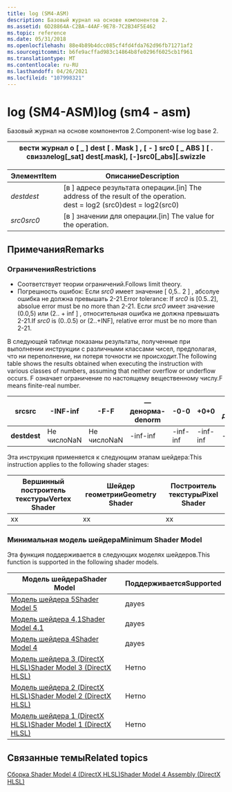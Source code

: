 ```yaml
---
title: log (SM4-ASM)
description: Базовый журнал на основе компонентов 2.
ms.assetid: 6D28864A-C2BA-44AF-9E78-7C2B34F5E462
ms.topic: reference
ms.date: 05/31/2018
ms.openlocfilehash: 88e4b89b4dcc085cf4fd4fda762d96fb71271af2
ms.sourcegitcommit: b6fe9acffad983c14864b8fe0296f6025cb1f961
ms.translationtype: MT
ms.contentlocale: ru-RU
ms.lasthandoff: 04/26/2021
ms.locfileid: "107998321"
---
```

# <a name="log-sm4---asm"></a><span data-ttu-id="2ece9-103">log (SM4-ASM)</span><span class="sxs-lookup"><span data-stu-id="2ece9-103">log (sm4 - asm)</span></span>

<span data-ttu-id="2ece9-104">Базовый журнал на основе компонентов 2.</span><span class="sxs-lookup"><span data-stu-id="2ece9-104">Component-wise log base 2.</span></span>



| <span data-ttu-id="2ece9-105">вести журнал о \[ \_ \] dest \[ . Mask \] , \[ - \] src0 \[ \_ ABS \] \[ . свиззле</span><span class="sxs-lookup"><span data-stu-id="2ece9-105">log\[\_sat\] dest\[.mask\], \[-\]src0\[\_abs\]\[.swizzle</span></span> |
|----------------------------------------------------------|



 



| <span data-ttu-id="2ece9-106">Элемент</span><span class="sxs-lookup"><span data-stu-id="2ece9-106">Item</span></span>                                                            | <span data-ttu-id="2ece9-107">Описание</span><span class="sxs-lookup"><span data-stu-id="2ece9-107">Description</span></span>                                                                                |
|-----------------------------------------------------------------|--------------------------------------------------------------------------------------------|
| <span data-ttu-id="2ece9-108"><span id="dest"></span><span id="DEST"></span>*dest*</span><span class="sxs-lookup"><span data-stu-id="2ece9-108"><span id="dest"></span><span id="DEST"></span>*dest*</span></span><br/> | <span data-ttu-id="2ece9-109">\[в \] адресе результата операции.</span><span class="sxs-lookup"><span data-stu-id="2ece9-109">\[in\] The address of the result of the operation.</span></span><br/> <span data-ttu-id="2ece9-110">dest = log2 (src0)</span><span class="sxs-lookup"><span data-stu-id="2ece9-110">dest = log2(src0)</span></span><br/> |
| <span data-ttu-id="2ece9-111"><span id="src0"></span><span id="SRC0"></span>*src0*</span><span class="sxs-lookup"><span data-stu-id="2ece9-111"><span id="src0"></span><span id="SRC0"></span>*src0*</span></span><br/> | <span data-ttu-id="2ece9-112">\[в \] значении для операции.</span><span class="sxs-lookup"><span data-stu-id="2ece9-112">\[in\] The value for the operation.</span></span><br/>                                             |



 

## <a name="remarks"></a><span data-ttu-id="2ece9-113">Примечания</span><span class="sxs-lookup"><span data-stu-id="2ece9-113">Remarks</span></span>

### <a name="restrictions"></a><span data-ttu-id="2ece9-114">Ограничения</span><span class="sxs-lookup"><span data-stu-id="2ece9-114">Restrictions</span></span>

-   <span data-ttu-id="2ece9-115">Соответствует теории ограничений.</span><span class="sxs-lookup"><span data-stu-id="2ece9-115">Follows limit theory.</span></span>
-   <span data-ttu-id="2ece9-116">Погрешность ошибок: Если *src0* имеет значение \[ 0,5.. 2 \] , абсолуе ошибка не должна превышать 2-21.</span><span class="sxs-lookup"><span data-stu-id="2ece9-116">Error tolerance: If *src0* is \[0.5..2\], absolue error must be no more than 2-21.</span></span> <span data-ttu-id="2ece9-117">Если *src0* имеет значение (0.0,5) или (2.. + inf \] , относительная ошибка не должна превышать 2-21.</span><span class="sxs-lookup"><span data-stu-id="2ece9-117">If *src0* is (0..0.5) or (2..+INF\], relative error must be no more than 2-21.</span></span>

<span data-ttu-id="2ece9-118">В следующей таблице показаны результаты, полученные при выполнении инструкции с различными классами чисел, предполагая, что ни переполнение, ни потеря точности не происходит.</span><span class="sxs-lookup"><span data-stu-id="2ece9-118">The following table shows the results obtained when executing the instruction with various classes of numbers, assuming that neither overflow or underflow occurs.</span></span> <span data-ttu-id="2ece9-119">F означает ограничение по настоящему вещественному числу.</span><span class="sxs-lookup"><span data-stu-id="2ece9-119">F means finite-real number.</span></span>



| <span data-ttu-id="2ece9-120">**src**</span><span class="sxs-lookup"><span data-stu-id="2ece9-120">**src**</span></span>  | <span data-ttu-id="2ece9-121">**-INF**</span><span class="sxs-lookup"><span data-stu-id="2ece9-121">**-inf**</span></span> | <span data-ttu-id="2ece9-122">**-F**</span><span class="sxs-lookup"><span data-stu-id="2ece9-122">**-F**</span></span> | <span data-ttu-id="2ece9-123">**— денорма**</span><span class="sxs-lookup"><span data-stu-id="2ece9-123">**-denorm**</span></span> | <span data-ttu-id="2ece9-124">**-0**</span><span class="sxs-lookup"><span data-stu-id="2ece9-124">**-0**</span></span> | <span data-ttu-id="2ece9-125">**+0**</span><span class="sxs-lookup"><span data-stu-id="2ece9-125">**+0**</span></span> | <span data-ttu-id="2ece9-126">**+ денорма**</span><span class="sxs-lookup"><span data-stu-id="2ece9-126">**+denorm**</span></span> | <span data-ttu-id="2ece9-127">**+ F**</span><span class="sxs-lookup"><span data-stu-id="2ece9-127">**+F**</span></span> | <span data-ttu-id="2ece9-128">**+ INF**</span><span class="sxs-lookup"><span data-stu-id="2ece9-128">**+inf**</span></span> | <span data-ttu-id="2ece9-129">**Не число**</span><span class="sxs-lookup"><span data-stu-id="2ece9-129">**NaN**</span></span> |
|----------|----------|--------|-------------|--------|--------|-------------|--------|----------|---------|
| <span data-ttu-id="2ece9-130">**dest**</span><span class="sxs-lookup"><span data-stu-id="2ece9-130">**dest**</span></span> | <span data-ttu-id="2ece9-131">Не число</span><span class="sxs-lookup"><span data-stu-id="2ece9-131">NaN</span></span>      | <span data-ttu-id="2ece9-132">Не число</span><span class="sxs-lookup"><span data-stu-id="2ece9-132">NaN</span></span>    | <span data-ttu-id="2ece9-133">-inf</span><span class="sxs-lookup"><span data-stu-id="2ece9-133">-inf</span></span>        | <span data-ttu-id="2ece9-134">-inf</span><span class="sxs-lookup"><span data-stu-id="2ece9-134">-inf</span></span>   | <span data-ttu-id="2ece9-135">-inf</span><span class="sxs-lookup"><span data-stu-id="2ece9-135">-inf</span></span>   | <span data-ttu-id="2ece9-136">-inf</span><span class="sxs-lookup"><span data-stu-id="2ece9-136">-inf</span></span>        | <span data-ttu-id="2ece9-137">C</span><span class="sxs-lookup"><span data-stu-id="2ece9-137">F</span></span>      | <span data-ttu-id="2ece9-138">+inf</span><span class="sxs-lookup"><span data-stu-id="2ece9-138">+inf</span></span>     | <span data-ttu-id="2ece9-139">не число</span><span class="sxs-lookup"><span data-stu-id="2ece9-139">NaN</span></span>     |



 

<span data-ttu-id="2ece9-140">Эта инструкция применяется к следующим этапам шейдера:</span><span class="sxs-lookup"><span data-stu-id="2ece9-140">This instruction applies to the following shader stages:</span></span>



| <span data-ttu-id="2ece9-141">Вершинный построитель текстуры</span><span class="sxs-lookup"><span data-stu-id="2ece9-141">Vertex Shader</span></span> | <span data-ttu-id="2ece9-142">Шейдер геометрии</span><span class="sxs-lookup"><span data-stu-id="2ece9-142">Geometry Shader</span></span> | <span data-ttu-id="2ece9-143">Построитель текстуры</span><span class="sxs-lookup"><span data-stu-id="2ece9-143">Pixel Shader</span></span> |
|---------------|-----------------|--------------|
| <span data-ttu-id="2ece9-144">x</span><span class="sxs-lookup"><span data-stu-id="2ece9-144">x</span></span>             | <span data-ttu-id="2ece9-145">x</span><span class="sxs-lookup"><span data-stu-id="2ece9-145">x</span></span>               | <span data-ttu-id="2ece9-146">x</span><span class="sxs-lookup"><span data-stu-id="2ece9-146">x</span></span>            |



 

### <a name="minimum-shader-model"></a><span data-ttu-id="2ece9-147">Минимальная модель шейдера</span><span class="sxs-lookup"><span data-stu-id="2ece9-147">Minimum Shader Model</span></span>

<span data-ttu-id="2ece9-148">Эта функция поддерживается в следующих моделях шейдеров.</span><span class="sxs-lookup"><span data-stu-id="2ece9-148">This function is supported in the following shader models.</span></span>



| <span data-ttu-id="2ece9-149">Модель шейдера</span><span class="sxs-lookup"><span data-stu-id="2ece9-149">Shader Model</span></span>                                              | <span data-ttu-id="2ece9-150">Поддерживается</span><span class="sxs-lookup"><span data-stu-id="2ece9-150">Supported</span></span> |
|-----------------------------------------------------------|-----------|
| [<span data-ttu-id="2ece9-151">Модель шейдера 5</span><span class="sxs-lookup"><span data-stu-id="2ece9-151">Shader Model 5</span></span>](d3d11-graphics-reference-sm5.md)        | <span data-ttu-id="2ece9-152">да</span><span class="sxs-lookup"><span data-stu-id="2ece9-152">yes</span></span>       |
| [<span data-ttu-id="2ece9-153">Модель шейдера 4,1</span><span class="sxs-lookup"><span data-stu-id="2ece9-153">Shader Model 4.1</span></span>](dx-graphics-hlsl-sm4.md)              | <span data-ttu-id="2ece9-154">да</span><span class="sxs-lookup"><span data-stu-id="2ece9-154">yes</span></span>       |
| [<span data-ttu-id="2ece9-155">Модель шейдера 4</span><span class="sxs-lookup"><span data-stu-id="2ece9-155">Shader Model 4</span></span>](dx-graphics-hlsl-sm4.md)                | <span data-ttu-id="2ece9-156">да</span><span class="sxs-lookup"><span data-stu-id="2ece9-156">yes</span></span>       |
| [<span data-ttu-id="2ece9-157">Модель шейдера 3 (DirectX HLSL)</span><span class="sxs-lookup"><span data-stu-id="2ece9-157">Shader Model 3 (DirectX HLSL)</span></span>](dx-graphics-hlsl-sm3.md) | <span data-ttu-id="2ece9-158">Нет</span><span class="sxs-lookup"><span data-stu-id="2ece9-158">no</span></span>        |
| [<span data-ttu-id="2ece9-159">Модель шейдера 2 (DirectX HLSL)</span><span class="sxs-lookup"><span data-stu-id="2ece9-159">Shader Model 2 (DirectX HLSL)</span></span>](dx-graphics-hlsl-sm2.md) | <span data-ttu-id="2ece9-160">Нет</span><span class="sxs-lookup"><span data-stu-id="2ece9-160">no</span></span>        |
| [<span data-ttu-id="2ece9-161">Модель шейдера 1 (DirectX HLSL)</span><span class="sxs-lookup"><span data-stu-id="2ece9-161">Shader Model 1 (DirectX HLSL)</span></span>](dx-graphics-hlsl-sm1.md) | <span data-ttu-id="2ece9-162">Нет</span><span class="sxs-lookup"><span data-stu-id="2ece9-162">no</span></span>        |



 

## <a name="related-topics"></a><span data-ttu-id="2ece9-163">Связанные темы</span><span class="sxs-lookup"><span data-stu-id="2ece9-163">Related topics</span></span>

<dl> <dt>

[<span data-ttu-id="2ece9-164">Сборка Shader Model 4 (DirectX HLSL)</span><span class="sxs-lookup"><span data-stu-id="2ece9-164">Shader Model 4 Assembly (DirectX HLSL)</span></span>](dx-graphics-hlsl-sm4-asm.md)
</dt> </dl>

 

 





